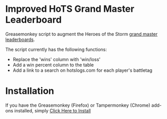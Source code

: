 # Improved HoTS Grand Master Leaderboard
Greasemonkey script to augment the Heroes of the Storm [grand master leaderboards](http://eu.battle.net/heroes/en-us/leaderboards/).

The script currently has the following functions:
* Replace the 'wins' column with 'win/loss'
* Add a win percent column to the table
* Add a link to a search on hotslogs.com for each player's battletag

# Installation
If you have the Greasemonkey (Firefox) or Tampermonkey (Chrome) add-ons installed, simply [Click Here to Install](https://raw.githubusercontent.com/afrojun/improved-hots-gm-leaderboard/master/improved-hots-gm-leaderboard.user.js)
